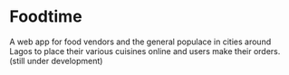 # Foodtime
A web app for food vendors and the general populace in cities around Lagos to place their various cuisines online and users make their orders.(still under development)  
